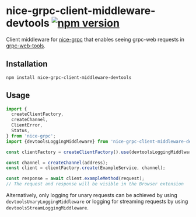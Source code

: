 # nice-grpc-client-middleware-devtools [![npm version][npm-image]][npm-url]

Client middleware for [nice-grpc](https://github.com/deeplay-io/nice-grpc) that
enables seeing grpc-web requests in [grpc-web-tools](https://github.com/SafetyCulture/grpc-web-devtools).

## Installation

```
npm install nice-grpc-client-middleware-devtools
```

## Usage

```ts
import {
  createClientFactory,
  createChannel,
  ClientError,
  Status,
} from 'nice-grpc';
import {devtoolsLoggingMiddleware} from 'nice-grpc-client-middleware-deadline';

const clientFactory = createClientFactory().use(devtoolsLoggingMiddlware);

const channel = createChannel(address);
const client = clientFactory.create(ExampleService, channel);

const response = await client.exampleMethod(request);
// The request and response will be visible in the Browser extension
```

Alternatively, only logging for unary requests can be achieved by using `devtoolsUnaryLoggingMiddleware`
or logging for streaming requests by using `devtoolsStreamLoggingMiddleware`.

[npm-image]: https://badge.fury.io/js/nice-grpc-client-middleware-devtools.svg
[npm-url]: https://badge.fury.io/js/nice-grpc-client-middleware-devtools